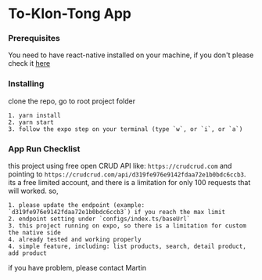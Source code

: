 # To-Klon-Tong App

### Prerequisites
You need to have react-native installed on your machine, if you don't please check it [here](https://facebook.github.io/react-native/docs/getting-started.html)

### Installing

clone the repo, go to root project folder

```
1. yarn install
2. yarn start
3. follow the expo step on your terminal (type `w`, or `i`, or `a`)
```

### App Run Checklist

this project using free open CRUD API like: `https://crudcrud.com` and pointing to `https://crudcrud.com/api/d319fe976e9142fdaa72e1b0bdc6ccb3`.
its a free limited account, and there is a limitation for only 100 requests that will worked. so,

```
1. please update the endpoint (example: `d319fe976e9142fdaa72e1b0bdc6ccb3`) if you reach the max limit
2. endpoint setting under `configs/index.ts/baseUrl`
3. this project running on expo, so there is a limitation for custom the native side
4. already tested and working properly
4. simple feature, including: list products, search, detail product, add product
```

if you have problem, please contact Martin